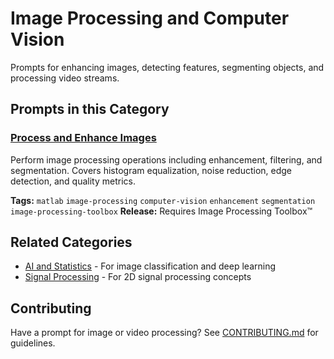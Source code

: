 # Image Processing and Computer Vision

Prompts for enhancing images, detecting features, segmenting objects, and processing video streams.

## Prompts in this Category

### [Process and Enhance Images](process-enhance-images.md)
Perform image processing operations including enhancement, filtering, and segmentation. Covers histogram equalization, noise reduction, edge detection, and quality metrics.

**Tags:** `matlab` `image-processing` `computer-vision` `enhancement` `segmentation` `image-processing-toolbox`
**Release:** Requires Image Processing Toolbox&trade;

## Related Categories

- [AI and Statistics](../ai-and-statistics/) - For image classification and deep learning
- [Signal Processing](../signal-processing/) - For 2D signal processing concepts

## Contributing

Have a prompt for image or video processing? See [CONTRIBUTING.md](../../CONTRIBUTING.md) for guidelines.